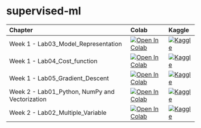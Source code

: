 # supervised-ml
 
| Chapter                                     | Colab                                                                                                                                                                                               | Kaggle                                                                                                                                                                                                   | 
|:--------------------------------------------|:----------------------------------------------------------------------------------------------------------------------------------------------------------------------------------------------------|:---------------------------------------------------------------------------------------------------------------------------------------------------------------------------------------------------------|
| Week 1 - Lab03_Model_Representation| [![Open In Colab](https://colab.research.google.com/assets/colab-badge.svg)](https://colab.research.google.com/github/cskids/supervised-ml/blob/main/C1_W1_Lab03_Model_Representation.ipynb)              | [![Kaggle](https://kaggle.com/static/images/open-in-kaggle.svg)](https://kaggle.com/kernels/welcome?src=https://github.com/cskids/supervised-ml/blob/main/C1_W1_Lab03_Model_Representation.ipynb)              |
| Week 1 - Lab04_Cost_function | [![Open In Colab](https://colab.research.google.com/assets/colab-badge.svg)](https://colab.research.google.com/github/cskids/supervised-ml/blob/main/C1_W1_Lab04_Cost_function.ipynb)            | [![Kaggle](https://kaggle.com/static/images/open-in-kaggle.svg)](https://kaggle.com/kernels/welcome?src=https://github.com/cskids/supervised-ml/blob/main/C1_W1_Lab04_Cost_function.ipynb)            |
| Week 1 - Lab05_Gradient_Descent | [![Open In Colab](https://colab.research.google.com/assets/colab-badge.svg)](https://colab.research.google.com/github/cskids/supervised-ml/blob/main/C1_W1_Lab05_Gradient_Descent.ipynb)            | [![Kaggle](https://kaggle.com/static/images/open-in-kaggle.svg)](https://kaggle.com/kernels/welcome?src=https://github.com/cskids/supervised-ml/blob/main/C1_W1_Lab05_Gradient_Descent.ipynb)            |
| Week 2 - Lab01_Python, NumPy and Vectorization| [![Open In Colab](https://colab.research.google.com/assets/colab-badge.svg)](https://colab.research.google.com/github/cskids/supervised-ml/blob/main/C1_W2_Lab01_Python_Numpy_Vectorization.ipynb)            | [![Kaggle](https://kaggle.com/static/images/open-in-kaggle.svg)](https://kaggle.com/kernels/welcome?src=https://github.com/cskids/supervised-ml/blob/main/C1_W2_Lab01_Python_Numpy_Vectorization.ipynb)            |
| Week 2 - Lab02_Multiple_Variable| [![Open In Colab](https://colab.research.google.com/assets/colab-badge.svg)](https://colab.research.google.com/github/cskids/supervised-ml/blob/main/C1_W2_Lab02_Multiple_Variable.ipynb)            | [![Kaggle](https://kaggle.com/static/images/open-in-kaggle.svg)](https://kaggle.com/kernels/welcome?src=https://github.com/cskids/supervised-ml/blob/main/C1_W2_Lab02_Multiple_Variable.ipynb)            |

